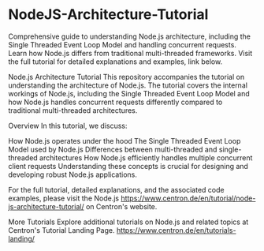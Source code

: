 # NodeJS-Architecture-Tutorial
Comprehensive guide to understanding Node.js architecture, including the Single Threaded Event Loop Model and handling concurrent requests. Learn how Node.js differs from traditional multi-threaded frameworks. 
Visit the full tutorial for detailed explanations and examples, link below.

Node.js Architecture Tutorial
This repository accompanies the tutorial on understanding the architecture of Node.js. The tutorial covers the internal workings of Node.js, including the Single Threaded Event Loop Model and how Node.js handles concurrent requests differently compared to traditional multi-threaded architectures.

Overview
In this tutorial, we discuss:

How Node.js operates under the hood
The Single Threaded Event Loop Model used by Node.js
Differences between multi-threaded and single-threaded architectures
How Node.js efficiently handles multiple concurrent client requests
Understanding these concepts is crucial for designing and developing robust Node.js applications.

For the full tutorial, detailed explanations, and the associated code examples, please visit the Node.js https://www.centron.de/en/tutorial/node-js-architecture-tutorial/ on Centron's website.

More Tutorials
Explore additional tutorials on Node.js and related topics at Centron's Tutorial Landing Page. https://www.centron.de/en/tutorials-landing/
